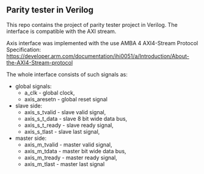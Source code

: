 ## Parity tester in Verilog 

This repo contains the project of parity tester project in Verilog. The interface is compatible with the AXI stream.

Axis interface was implemented with the use AMBA 4 AXI4-Stream Protocol Specification: 
<https://developer.arm.com/documentation/ihi0051/a/Introduction/About-the-AXI4-Stream-protocol>

The whole interface consists of such signals as:
- global signals:
  - a_clk - global clock,
  - axis_aresetn - global reset signal
- slave side:
  - axis_s_tvalid - slave valid signal,
  - axis_s_t_data - slave 8 bit wide data bus,
  - axis_s_t_ready - slave ready signal, 
  - axis_s_tlast - slave last signal,
- master side:
  - axis_m_tvalid - master valid signal,
  - axis_m_tdata - master bit wide data bus,
  - axis_m_tready - master ready signal,
  - axis_m_tlast - master last signal
